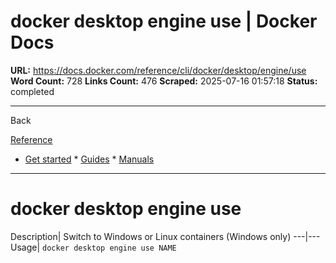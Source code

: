# docker desktop engine use | Docker Docs

**URL:** https://docs.docker.com/reference/cli/docker/desktop/engine/use
**Word Count:** 728
**Links Count:** 476
**Scraped:** 2025-07-16 01:57:18
**Status:** completed

---

Back

[Reference](https://docs.docker.com/reference/)

  * [Get started](https://docs.docker.com/get-started/)   * [Guides](https://docs.docker.com/guides/)   * [Manuals](https://docs.docker.com/manuals/)

* * *

# docker desktop engine use

Description| Switch to Windows or Linux containers \(Windows only\)   ---|---   Usage| `docker desktop engine use NAME`